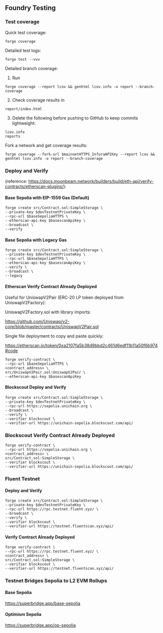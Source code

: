 ## Foundry Testing

### Test coverage

Quick test coverage:
```shell
forge coverage
```
Detailed test logs:
```shell
forge test --vvv
```
Detailed branch coverage:

1. Run 
```shell
forge coverage --report lcov && genhtml lcov.info -o report --branch-coverage
```
2. Check coverage results in
```
report/index.html
```
3. Delete the following before pushing to GitHub to keep commits lightweight:
```
lcov.info
reports
```     
Fork a network and get coverage results:
```shell
forge coverage --fork-url $mainnetHTTPS_InfuraAPIKey --report lcov && genhtml lcov.info -o report --branch-coverage
```

### Deploy and Verify 

(reference: https://docs.moonbeam.network/builders/build/eth-api/verify-contracts/etherscan-plugins/):

#### Base Sepolia with EIP-1559 Gas (Default)

```shell
forge create src/Contract.sol:SimpleStorage \
--private-key $devTestnetPrivateKey \
--rpc-url $baseSepoliaHTTPS \
--etherscan-api-key $basescanApiKey \
--broadcast \
--verify 
```

#### Base Sepolia with Legacy Gas

```shell
forge create src/Contract.sol:SimpleStorage \
--private-key $devTestnetPrivateKey \
--rpc-url $baseSepoliaHTTPS \
--etherscan-api-key $basescanApiKey \
--verify \
--broadcast \
--legacy
```

#### Etherscan Verify Contract Already Deployed 

Useful for UniswapV2Pair (ERC-20 LP token deployed from UniswapV2Factory):

UniswapV2Factory.sol with library imports:

https://github.com/Uniswap/v2-core/blob/master/contracts/UniswapV2Pair.sol

Single file deployment to copy and paste quickly:

https://etherscan.io/token/0xa2107fa5b38d9bbd2c461d6edf11b11a50f6b974#code

```shell
forge verify-contract \
--rpc-url $baseSepoliaHTTPS \
<contract_address> \
src/UniswapV2Pair.sol:UniswapV2Pair \
--etherscan-api-key $basescanApiKey  
```

#### Blockscout Deploy and Verify

```shell
forge create src/Contract.sol:SimpleStorage \
--private-key $devTestnetPrivateKey \
--rpc-url https://sepolia.unichain.org \
--broadcast \
--verify \
--verifier blockscout \
--verifier-url https://unichain-sepolia.blockscout.com/api/
```

### Blockscout Verify Contract Already Deployed
```shell
forge verify-contract \
--rpc-url https://sepolia.unichain.org \
<contract_address> \
src/Contract.sol:SimpleStorage \
--verifier blockscout \
--verifier-url https://unichain-sepolia.blockscout.com/api/
```

### Fluent Testnet  

#### Deploy and Verify 

```shell
forge create src/Contract.sol:SimpleStorage \
--private-key $devTestnetPrivateKey \
--rpc-url https://rpc.testnet.fluent.xyz/ \
--broadcast \
--verify \
--verifier blockscout \
--verifier-url https://testnet.fluentscan.xyz/api/
```

#### Verify Contract Already Deployed

```shell
forge verify-contract \
--rpc-url https://rpc.testnet.fluent.xyz/ \
<contract_address> \
src/Contract.sol:SimpleStorage \
--verifier blockscout \
--verifier-url https://testnet.fluentscan.xyz/api/
```

### Testnet Bridges Sepolia to L2 EVM Rollups

#### Base Sepolia 

https://superbridge.app/base-sepolia

#### Optimism Sepolia

https://superbridge.app/op-sepolia

